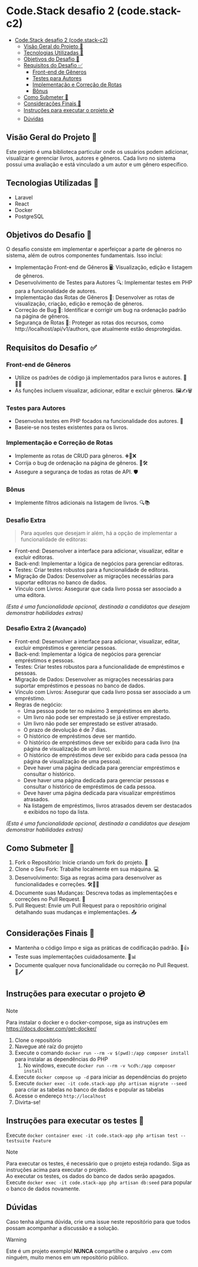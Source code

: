 # Code.Stack desafio 2 (code.stack-c2)

<!-- TOC -->
* [Code.Stack desafio 2 (code.stack-c2)](#codestack-desafio-2-codestack-c2)
  * [Visão Geral do Projeto 🌟](#visão-geral-do-projeto-)
  * [Tecnologias Utilizadas 🚀](#tecnologias-utilizadas-)
  * [Objetivos do Desafio 🎯](#objetivos-do-desafio-)
  * [Requisitos do Desafio ✅](#requisitos-do-desafio-)
    * [Front-end de Gêneros](#front-end-de-gêneros)
    * [Testes para Autores](#testes-para-autores)
    * [Implementação e Correção de Rotas](#implementação-e-correção-de-rotas)
    * [Bônus](#bônus)
  * [Como Submeter 📝](#como-submeter-)
  * [Considerações Finais 📌](#considerações-finais-)
  * [Instruções para executar o projeto 💿](#instruções-para-executar-o-projeto-)
  * [Dúvidas](#dúvidas)
<!-- TOC -->

## Visão Geral do Projeto 🌟
Este projeto é uma biblioteca particular onde os usuários podem adicionar, visualizar e gerenciar livros, autores e
gêneros. Cada livro no sistema possui uma avaliação e está vinculado a um autor e um gênero específico.

## Tecnologias Utilizadas 🚀
- Laravel
- React
- Docker
- PostgreSQL

## Objetivos do Desafio 🎯
O desafio consiste em implementar e aperfeiçoar a parte de gêneros no sistema, além de outros componentes fundamentais.
Isso inclui:

- Implementação Front-end de Gêneros 🖥️: Visualização, edição e listagem de gêneros.
- Desenvolvimento de Testes para Autores 🔍: Implementar testes em PHP para a funcionalidade de autores.
- Implementação das Rotas de Gêneros 🚏: Desenvolver as rotas de visualização, criação, edição e remoção de gêneros.
- Correção de Bug 🐛: Identificar e corrigir um bug na ordenação padrão na página de gêneros.
- Segurança de Rotas 🔐: Proteger as rotas dos recursos, como http://localhost/api/v1/authors, que atualmente estão desprotegidas.

## Requisitos do Desafio ✅
### Front-end de Gêneros
- Utilize os padrões de código já implementados para livros e autores. 📘👩‍💻
- As funções incluem visualizar, adicionar, editar e excluir gêneros. 🖼️✍️🗑️

### Testes para Autores
- Desenvolva testes em PHP focados na funcionalidade dos autores. 🧪
- Baseie-se nos testes existentes para os livros.

### Implementação e Correção de Rotas
- Implemente as rotas de CRUD para gêneros. ➕🔄❌
- Corrija o bug de ordenação na página de gêneros. 🐞🛠️
- Assegure a segurança de todas as rotas de API. 🛡️

### Bônus
- Implemente filtros adicionais na listagem de livros. 🔍📚

### Desafio Extra

> Para aqueles que desejam ir além, há a opção de implementar a funcionalidade de editoras:

- Front-end: Desenvolver a interface para adicionar, visualizar, editar e excluir editoras.
- Back-end: Implementar a lógica de negócios para gerenciar editoras.
- Testes: Criar testes robustos para a funcionalidade de editoras.
- Migração de Dados: Desenvolver as migrações necessárias para suportar editoras no banco de dados.
- Vínculo com Livros: Assegurar que cada livro possa ser associado a uma editora.

*(Esta é uma funcionalidade opcional, destinada a candidatos que desejam demonstrar habilidades extras)*

### Desafio Extra 2 (Avançado) 

- Front-end: Desenvolver a interface para adicionar, visualizar, editar, excluir empréstimos e gerenciar pessoas.
- Back-end: Implementar a lógica de negócios para gerenciar empréstimos e pessoas.
- Testes: Criar testes robustos para a funcionalidade de empréstimos e pessoas.
- Migração de Dados: Desenvolver as migrações necessárias para suportar empréstimos e pessoas no banco de dados.
- Vínculo com Livros: Assegurar que cada livro possa ser associado a um empréstimo.
- Regras de negócio:
   - Uma pessoa pode ter no máximo 3 empréstimos em aberto.
   - Um livro não pode ser emprestado se já estiver emprestado.
   - Um livro não pode ser emprestado se estiver atrasado.
   - O prazo de devolução é de 7 dias.
   - O histórico de empréstimos deve ser mantido.
   - O histórico de empréstimos deve ser exibido para cada livro (na página de visualização de um livro).
   - O histórico de empréstimos deve ser exibido para cada pessoa (na página de visualização de uma pessoa).
   - Deve haver uma página dedicada para gerenciar empréstimos e consultar o histórico.
   - Deve haver uma página dedicada para gerenciar pessoas e consultar o histórico de empréstimos de cada pessoa.
   - Deve haver uma página dedicada para visualizar empréstimos atrasados.
   - Na listagem de empréstimos, livros atrasados devem ser destacados e exibidos no topo da lista.

*(Esta é uma funcionalidade opcional, destinada a candidatos que desejam demonstrar habilidades extras)*

## Como Submeter 📝
1. Fork o Repositório: Inicie criando um fork do projeto. 🍴
2. Clone o Seu Fork: Trabalhe localmente em sua máquina. 💻
3. Desenvolvimento: Siga as regras acima para desenvolver as funcionalidades e correções. 🛠️👨‍💻
4. Documente suas Mudanças: Descreva todas as implementações e correções no Pull Request. 📝
5. Pull Request: Envie um Pull Request para o repositório original detalhando suas mudanças e implementações. 📤 

## Considerações Finais 📌
- Mantenha o código limpo e siga as práticas de codificação padrão. 🧼👍
- Teste suas implementações cuidadosamente. 🧐📊
- Documente qualquer nova funcionalidade ou correção no Pull Request. 📄🖊️

## Instruções para executar o projeto 💿

> [!NOTE]
> Para instalar o docker e o docker-compose, siga as instruções em https://docs.docker.com/get-docker/

1. Clone o repositório
2. Navegue até raíz do projeto
3. Execute o comando `docker run --rm -v $(pwd):/app composer install` para instalar as dependências do PHP
    1. No windows, execute `docker run --rm -v %cd%:/app composer install` 
4. Execute `docker compose up -d` para iniciar as dependências do projeto
5. Execute `docker exec -it code.stack-app php artisan migrate --seed` para criar as tabelas no banco de dados e popular as tabelas
6. Acesse o endereço `http://localhost`
7. Divirta-se!

## Instruções para executar os testes 🐞

Execute `docker container exec -it code.stack-app php artisan test --testsuite Feature `

> [!NOTE]
> Para executar os testes, é necessário que o projeto esteja rodando. Siga as instruções acima para executar o projeto.\
> Ao executar os testes, os dados do banco de dados serão apagados.\
> Execute `docker exec -it code.stack-app php artisan db:seed` para popular o banco de dados novamente.

## Dúvidas

Caso tenha alguma dúvida, crie uma issue neste repositório para que todos possam acompanhar a discussão e a solução.

> [!WARNING]
> Este é um projeto exemplo! **NUNCA** compartilhe o arquivo `.env` com ninguém, muito menos em um repositório público.

